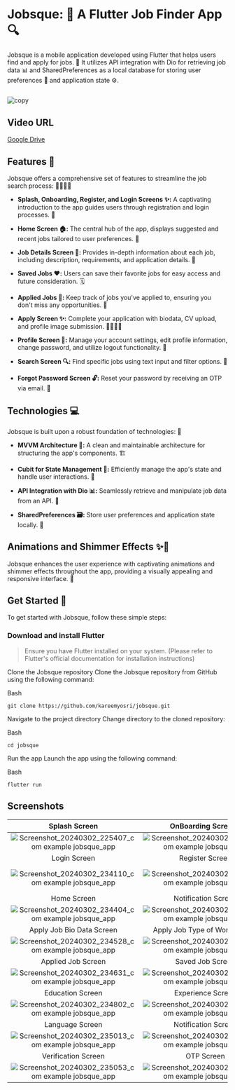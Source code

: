 # Jobsque: 🚀 A Flutter Job Finder App 🔍
Jobsque is a mobile application developed using Flutter that helps users find and apply for jobs. 💼 It utilizes API integration with Dio for retrieving job data 📊 and SharedPreferences as a local database for storing user preferences 💾 and application state ⚙️.

##
![copy](https://github.com/MaiElhady55/Jobsequ-App/assets/122188401/b7b5eb33-8cc1-4319-a1d6-02fd8b015997)

## Video URL
[Google Drive](https://drive.google.com/file/d/1JYJvzkXJ0JPMQdeDSKRX3ZITKWZ_SiF7/view?usp=drive_link)

## Features 🌟
Jobsque offers a comprehensive set of features to streamline the job search process: 🏃‍♀️🏃‍♂️

- **Splash, Onboarding, Register, and Login Screens ✨:**
 A captivating introduction to the app guides users through registration and login processes. 🔐

- **Home Screen 🏠:**
The central hub of the app, displays suggested and recent jobs tailored to user preferences. 🎯

- **Job Details Screen 📑:**
Provides in-depth information about each job, including description, requirements, and application details. 📝

- **Saved Jobs ❤️:**
Users can save their favorite jobs for easy access and future consideration. 🗓️

- **Applied Jobs 💼:**
Keep track of jobs you've applied to, ensuring you don't miss any opportunities. 🔔

- **Apply Screen ✨:**
Complete your application with biodata, CV upload, and profile image submission. 👨‍💼👩‍💼

- **Profile Screen 👤:**
Manage your account settings, edit profile information, change password, and utilize logout functionality. 🚪

- **Search Screen 🔍:**
Find specific jobs using text input and filter options. 🔎

- **Forgot Password Screen 🔓:**
Reset your password by receiving an OTP via email. 📧

## Technologies 💻
Jobsque is built upon a robust foundation of technologies: 💪

- **MVVM Architecture 📐:**
A clean and maintainable architecture for structuring the app's components. 🏗️

- **Cubit for State Management 🧩:**
Efficiently manage the app's state and handle user interactions. 🤝

- **API Integration with Dio 📊:**
Seamlessly retrieve and manipulate job data from an API. 📡

- **SharedPreferences 🗃️:**
Store user preferences and application state locally. 💾

## Animations and Shimmer Effects ✨💫
Jobsque enhances the user experience with captivating animations and shimmer effects throughout the app, providing a visually appealing and responsive interface. 🤩

## Get Started 🏁
To get started with Jobsque, follow these simple steps:

### Download and install Flutter
>Ensure you have Flutter installed on your system. (Please refer to Flutter's official documentation for installation instructions)

Clone the Jobsque repository
Clone the Jobsque repository from GitHub using the following command:

Bash
```
git clone https://github.com/kareemyosri/jobsque.git
```

Navigate to the project directory
Change directory to the cloned repository:

Bash
```
cd jobsque
```
Run the app
Launch the app using the following command:

Bash
```
flutter run
```

## Screenshots

  Splash Screen                 |     OnBoarding Screen1          |    OnBoarding Screen2     | OnBoarding Screen3 
:-------------------------:|:-------------------------:|:-------------------------:|:-------------------------:
![Screenshot_20240302_225407_com example jobsque_app](https://github.com/MaiElhady55/Jobsequ-App/assets/122188401/a71cacd9-4650-4628-936d-e0a4cd7c57c8)|![Screenshot_20240302_225213_com example jobsque_app](https://github.com/MaiElhady55/Jobsequ-App/assets/122188401/e9c30979-56e7-419b-936f-98377db2c70d)|![Screenshot_20240302_225219_com example jobsque_app](https://github.com/MaiElhady55/Jobsequ-App/assets/122188401/34bb8c39-9251-43b1-b9d6-ea7ca1816983)|![Screenshot_20240302_225224_com example jobsque_app](https://github.com/MaiElhady55/Jobsequ-App/assets/122188401/f6e9981c-a01a-4021-80a4-c0a0323fb013)
  Login Screen                 |     Register Screen          |    Create Account Screen1     | Create Account Screen2 
![Screenshot_20240302_234110_com example jobsque_app](https://github.com/MaiElhady55/Jobsequ-App/assets/122188401/04b1c3a4-c23a-482f-9dbc-10c8469935e2)|![Screenshot_20240302_234156_com example jobsque_app](https://github.com/MaiElhady55/Jobsequ-App/assets/122188401/7d176288-2ac2-4a2d-85c0-a18d9f1adaf1)|![Screenshot_20240302_234227_com example jobsque_app](https://github.com/MaiElhady55/Jobsequ-App/assets/122188401/7da2d2b3-161e-425f-b5a8-1281ee80e5b6)|!![Screenshot_20240302_234233_com example jobsque_app](https://github.com/MaiElhady55/Jobsequ-App/assets/122188401/3d45c2e0-9330-41f1-b82a-1dccee3186bb)
  Home Screen                 |     Notification Screen          |    Search Screen     | Job Details Screen 
![Screenshot_20240302_234404_com example jobsque_app](https://github.com/MaiElhady55/Jobsequ-App/assets/122188401/811a45d8-1d2b-4f77-afd8-736e41e3c3c1)|![Screenshot_20240302_234419_com example jobsque_app](https://github.com/MaiElhady55/Jobsequ-App/assets/122188401/83fae8cc-a3c2-48af-b44c-f8872d4ed490)|![Screenshot_20240302_234443_com example jobsque_app](https://github.com/MaiElhady55/Jobsequ-App/assets/122188401/5f5a2c0f-b897-4292-aeff-ab95b60d587e)|![Screenshot_20240302_234514_com example jobsque_app](https://github.com/MaiElhady55/Jobsequ-App/assets/122188401/d4ab3e48-6422-4fb9-a9bf-18028b34fcfb)
  Apply Job Bio Data Screen                 |     Apply Job Type of Work Screen          |    Apply Job Upload Portfilio Screen     | Messages Screen 
![Screenshot_20240302_234528_com example jobsque_app](https://github.com/MaiElhady55/Jobsequ-App/assets/122188401/13069a89-9d6e-40c6-9f9e-3b1dc5fe3f1d)|![Screenshot_20240302_234544_com example jobsque_app](https://github.com/MaiElhady55/Jobsequ-App/assets/122188401/4eb7c848-effb-487d-a39e-b05e0289ac4c)|![Screenshot_20240302_234601_com example jobsque_app](https://github.com/MaiElhady55/Jobsequ-App/assets/122188401/769bfe15-ba0f-45a2-84c3-ce9f3e1b669c)|![Screenshot_20240302_234621_com example jobsque_app](https://github.com/MaiElhady55/Jobsequ-App/assets/122188401/ab39bc1a-485a-405c-b174-ccdae54cb3b5)
 Applied Job Screen                 |    Saved Job Screen          |    Complete Profile Screen     | Edit Details Screen 
![Screenshot_20240302_234631_com example jobsque_app](https://github.com/MaiElhady55/Jobsequ-App/assets/122188401/25ffd35d-c354-467a-a24c-8bb8430f27ad)|![Screenshot_20240302_234653_com example jobsque_app](https://github.com/MaiElhady55/Jobsequ-App/assets/122188401/b3ec6dbf-d537-4a4f-99fc-48b51e8dacba)|![Screenshot_20240302_234719_com example jobsque_app](https://github.com/MaiElhady55/Jobsequ-App/assets/122188401/29406cfe-c301-4253-a1ab-7a40f370f9cc)|![Screenshot_20240302_234747_com example jobsque_app](https://github.com/MaiElhady55/Jobsequ-App/assets/122188401/67df2562-73a1-45c0-954a-55fcf7f2bf46)
 Education Screen                 |    Experience Screen          |    Portfolio Screen     | Profile Screen 
![Screenshot_20240302_234802_com example jobsque_app](https://github.com/MaiElhady55/Jobsequ-App/assets/122188401/3a8b9474-d860-4dc3-8c9d-c27a87bc6dd8)|![Screenshot_20240302_234809_com example jobsque_app](https://github.com/MaiElhady55/Jobsequ-App/assets/122188401/5fc7a4a7-fa73-401a-aee9-5635a4997296)|![Screenshot_20240302_234815_com example jobsque_app](https://github.com/MaiElhady55/Jobsequ-App/assets/122188401/ad86d9de-ba15-4520-be0a-f9fa79f75515)|![Screenshot_20240302_234930_com example jobsque_app](https://github.com/MaiElhady55/Jobsequ-App/assets/122188401/2dffae79-d8fa-4daf-8a72-3651dbc91785)
 Language Screen                 |    Notification Screen          |    Login and Security Screen     | Change Password Screen 
![Screenshot_20240302_235013_com example jobsque_app](https://github.com/MaiElhady55/Jobsequ-App/assets/122188401/2cfa1660-081f-4842-8e03-38e9fdb9f13d)|![Screenshot_20240302_235018_com example jobsque_app](https://github.com/MaiElhady55/Jobsequ-App/assets/122188401/9a91733b-8100-43eb-be66-b8a191c573db)|![Screenshot_20240302_235024_com example jobsque_app](https://github.com/MaiElhady55/Jobsequ-App/assets/122188401/ff2a43d4-9de8-4203-a3ca-a6ed70c245fa)|![Screenshot_20240302_235039_com example jobsque_app](https://github.com/MaiElhady55/Jobsequ-App/assets/122188401/b78a1056-d6dd-44fc-b66b-c25ce8690f17)
 Verification Screen                 |    OTP Screen          |    Help Center Screen     | Terms & Conditions Screen      | Privacy Policy Screen 
![Screenshot_20240302_235053_com example jobsque_app](https://github.com/MaiElhady55/Jobsequ-App/assets/122188401/74536366-96da-419e-916d-967eaed2812b)|![Screenshot_20240302_235058_com example jobsque_app](https://github.com/MaiElhady55/Jobsequ-App/assets/122188401/2ad0a82f-b0ac-4fae-8a77-41b19d840d2e)|![Screenshot_20240302_235125_com example jobsque_app](https://github.com/MaiElhady55/Jobsequ-App/assets/122188401/cc2eaefd-0000-4643-82f5-5e001fa90810)|![Screenshot_20240302_235134_com example jobsque_app](https://github.com/MaiElhady55/Jobsequ-App/assets/122188401/df98b0ee-28e2-4a17-a4a9-a6f014be8599)|![Screenshot_20240302_235146_com example jobsque_app](https://github.com/MaiElhady55/Jobsequ-App/assets/122188401/dad1073c-9f11-4167-9adc-ce6b1da1e8f2)



